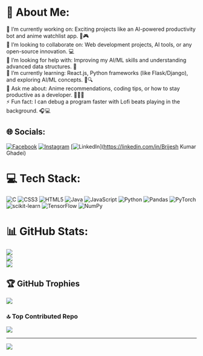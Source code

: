 # 💫 About Me:
🔭 I’m currently working on: Exciting projects like an AI-powered productivity bot and anime watchlist app. 🤖🎮<br>👯 I’m looking to collaborate on: Web development projects, AI tools, or any open-source innovation. 💻<br>🤝 I’m looking for help with: Improving my AI/ML skills and understanding advanced data structures. 🧠<br>🌱 I’m currently learning: React.js, Python frameworks (like Flask/Django), and exploring AI/ML concepts. 🐍🔍<br>💬 Ask me about: Anime recommendations, coding tips, or how to stay productive as a developer. 🧑‍💻✨<br>⚡ Fun fact: I can debug a program faster with Lofi beats playing in the background. 🎧💻<br>


## 🌐 Socials:
[![Facebook](https://img.shields.io/badge/Facebook-%231877F2.svg?logo=Facebook&logoColor=white)](https://facebook.com/brijesh.bilu) [![Instagram](https://img.shields.io/badge/Instagram-%23E4405F.svg?logo=Instagram&logoColor=white)](https://instagram.com/brijesh.bilu) [![LinkedIn](https://img.shields.io/badge/LinkedIn-%230077B5.svg?logo=linkedin&logoColor=white)](https://linkedin.com/in/Brijesh Kumar Ghadei) 

# 💻 Tech Stack:
![C](https://img.shields.io/badge/c-%2300599C.svg?style=for-the-badge&logo=c&logoColor=white) ![CSS3](https://img.shields.io/badge/css3-%231572B6.svg?style=for-the-badge&logo=css3&logoColor=white) ![HTML5](https://img.shields.io/badge/html5-%23E34F26.svg?style=for-the-badge&logo=html5&logoColor=white) ![Java](https://img.shields.io/badge/java-%23ED8B00.svg?style=for-the-badge&logo=openjdk&logoColor=white) ![JavaScript](https://img.shields.io/badge/javascript-%23323330.svg?style=for-the-badge&logo=javascript&logoColor=%23F7DF1E) ![Python](https://img.shields.io/badge/python-3670A0?style=for-the-badge&logo=python&logoColor=ffdd54) ![Pandas](https://img.shields.io/badge/pandas-%23150458.svg?style=for-the-badge&logo=pandas&logoColor=white) ![PyTorch](https://img.shields.io/badge/PyTorch-%23EE4C2C.svg?style=for-the-badge&logo=PyTorch&logoColor=white) ![scikit-learn](https://img.shields.io/badge/scikit--learn-%23F7931E.svg?style=for-the-badge&logo=scikit-learn&logoColor=white) ![TensorFlow](https://img.shields.io/badge/TensorFlow-%23FF6F00.svg?style=for-the-badge&logo=TensorFlow&logoColor=white) ![NumPy](https://img.shields.io/badge/numpy-%23013243.svg?style=for-the-badge&logo=numpy&logoColor=white)
# 📊 GitHub Stats:
![](https://github-readme-stats.vercel.app/api?username=tenacious7&theme=dark&hide_border=false&include_all_commits=false&count_private=true)<br/>
![](https://github-readme-streak-stats.herokuapp.com/?user=tenacious7&theme=dark&hide_border=false)<br/>
![](https://github-readme-stats.vercel.app/api/top-langs/?username=tenacious7&theme=dark&hide_border=false&include_all_commits=false&count_private=true&layout=compact)

## 🏆 GitHub Trophies
![](https://github-profile-trophy.vercel.app/?username=tenacious7&theme=radical&no-frame=false&no-bg=false&margin-w=4)

### 🔝 Top Contributed Repo
![](https://github-contributor-stats.vercel.app/api?username=tenacious7&limit=5&theme=dark&combine_all_yearly_contributions=true)

---
[![](https://visitcount.itsvg.in/api?id=tenacious7&icon=0&color=0)](https://visitcount.itsvg.in)

<!-- Proudly created with GPRM ( https://gprm.itsvg.in ) -->